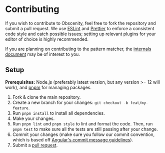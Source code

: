 # Contributing

If you wish to contribute to Obscenity, feel free to fork the repository and submit a pull request. We use [ESLint](https://eslint.org/) and [Prettier](https://prettier.io/) to enforce a consistent code style and catch possible issues; setting up relevant plugins for your editor of choice is highly recommended.

If you are planning on contributing to the pattern matcher, the [internals document](./INTERNALS.md) may be of interest to you.

## Setup

**Prerequisites:** Node.js (preferably latest version, but any version >= 12 will work), and [pnpm](https://pnpm.io/) for managing packages.

1. Fork & clone the main repository.
2. Create a new branch for your changes: `git checkout -b feat/my-feature`.
3. Run `pnpm install` to install all dependencies.
4. Make your changes.
5. Run `pnpm lint` and `pnpm style` to lint and format the code. Then, run `pnpm test` to make sure all the tests are still passing after your change.
6. Commit your changes (make sure you follow our commit convention, which is based off [Angular's commit message guidelines](https://github.com/conventional-changelog/conventional-changelog/tree/master/packages/conventional-changelog-angular)).
7. Submit a [pull request](https://github.com/jo3-l/obscenity/pulls).
